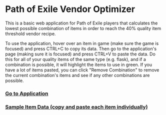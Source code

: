 # Path of Exile Vendor Optimizer
This is a basic web application for Path of Exile players that calculates the lowest possible combination of items in order to reach the 40% quality item threshold vendor recipe.

To use the application, hover over an item in game (make sure the game is focused) and press CTRL+C to copy its data. Then go to the application's page (making sure it is focused) and press CTRL+V to paste the data. Do this for all of your quality items of the same type (e.g. flask), and if a combination is possible, it will highlight the items to use in green. If you have a lot of items pasted, you can click "Remove Combination" to remove the current combination's items and see if any other combinations are possible.

### [Go to Application](https://ephemerant.github.io/poe-vendor-optimizer/)

### [Sample Item Data (copy and paste each item individually)](https://raw.githubusercontent.com/ephemerant/poe-vendor-optimizer/master/docs/sample-item-data.txt)
